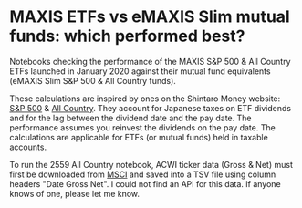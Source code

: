 # MAXIS ETFs vs eMAXIS Slim mutual funds: which performed best?

Notebooks checking the performance of the MAXIS S&P 500 & All Country ETFs
launched in January 2020 against their mutual fund equivalents (eMAXIS Slim S&P
500 & All Country funds).

These calculations are inspired by ones on the Shintaro Money website: [S&P
500](https://shintaro-money.com/maxis-sp500-2558/) & [All
Country](https://shintaro-money.com/maxis-ac-2559/). They account for Japanese
taxes on ETF dividends and for the lag between the dividend date and the pay
date. The performance assumes you reinvest the dividends on the pay date. The
calculations are applicable for ETFs (or mutual funds) held in taxable accounts.

To run the 2559 All Country notebook, ACWI ticker data (Gross & Net) must first
be downloaded from [MSCI](https://www.msci.com/end-of-day-data-search) and
saved into a TSV file using column headers "Date	Gross	Net". I could not
find an API for this data. If anyone knows of one, please let me know.
